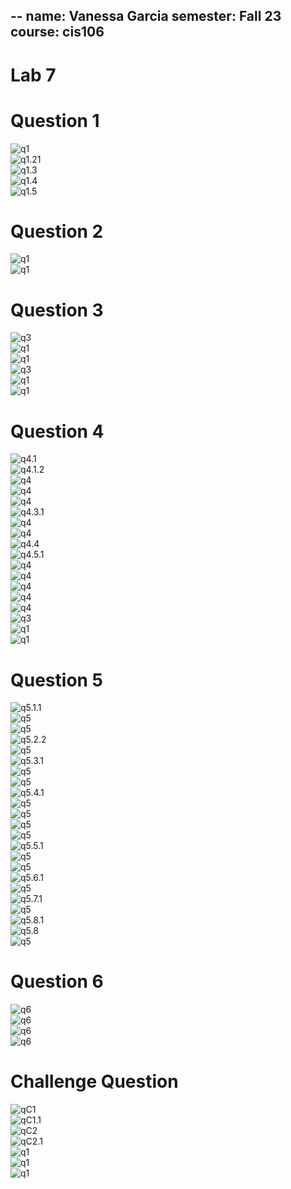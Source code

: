 --
name: Vanessa Garcia
semester: Fall 23
course: cis106
---
# Lab 7

# Question 1
![q1](q1.1.png)<br>
![q1.21](q1.2.png)<br>
![q1.3](q1.3.png)<br>
![q1.4](q1.4.png)<br>
![q1.5](q1.5.png)<br>

# Question 2
![q1](q2.1.png)<br>
![q1]()<br>

# Question 3
![q3]()<br>
![q1]()<br>
![q1]()<br>
![q3]()<br>
![q1]()<br>
![q1]()<br>

# Question 4
![q4.1](q4.1.1.png)<br>
![q4.1.2](q4.1.2.png)<br>
![q4](q4.2.1.png)<br> 
![q4](q4.2.2.png)<br>
![q4](q4.2.3.png)<br>
![q4.3.1](q4.3.1.png)<br>
![q4](q4.3.2.png)<br>
![q4](q4.3.3.png)<br>
![q4.4](q4.4.png)<br>
![q4.5.1](q4.5.1.png)<br>
![q4](q4.5.2.png)<br>
![q4](q4.5.3.png)<br>
![q4](q4.5.4.png)<br>
![q4](q4.5.5.png)<br>
![q4](q4.5.6.png)<br>
![q3]()<br>
![q1]()<br>
![q1]()<br>

# Question 5
![q5.1.1](q5.1.1.png)<br>
![q5](q5.1.2.png)<br>
![q5](q5.1.3.png)<br>
![q5.2.2](q5.2.1.png)<br>
![q5](q5.2.3.png)<br>
![q5.3.1](q5.3.1.png)<br>
![q5](q5.3.2.png)<br>
![q5](q5.3.3.png)<br>
![q5.4.1](q5.4.1.png)<br> 
![q5](q5.4.2.png)<br>
![q5](q5.4.3.png)<br>
![q5](q5.4.4.png)<br>
![q5](q5.4.5.png)<br>
![q5.5.1](q5.5.1.png)<br>
![q5](q5.5.2.png)<br> 
![q5](q5.5.3.png)<br>
![q5.6.1](q5.6.1.png)<br>
![q5](q5.6.2.png)<br>
![q5.7.1](q5.7.1.png)<br>
![q5](q5.7.2.png)<br>
![q5.8.1](q5.8.1.png)<br>
![q5.8](q5.8.2.png)<br>
![q5](q5.8.3.png)<br> 

# Question 6
![q6](q6.1.png)<br>
![q6](q6.2.png)<br>
![q6](q6.3.png)<br> 
![q6](q6.4.png)<br>

# Challenge Question 
![qC1](qC.1.png)<br>
![qC1.1](qC.1.1.png)<br>
![qC2](qC.2.1.png)<br> 
![qC2.1](qC.2.2.png)<br>
![q1]()<br>
![q1]()<br>
![q1]()<br>
